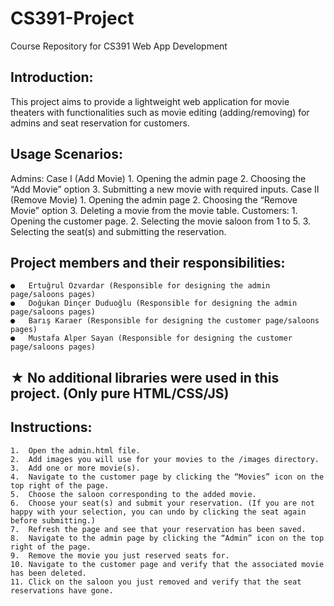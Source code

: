 # CS391-Project
Course Repository for CS391 Web App Development 

## Introduction:
This project aims to provide a lightweight web application for movie theaters with functionalities such as movie editing (adding/removing) for admins and seat reservation for customers. 

## Usage Scenarios:
Admins: 
Case I (Add Movie)
    1.	Opening the admin page
    2.	Choosing the “Add Movie” option
    3.	Submitting a new movie with required inputs.
Case II (Remove Movie)
    1.	Opening the admin page
    2.	Choosing the “Remove Movie” option
    3.	Deleting a movie from the movie table.
Customers:
    1.	Opening the customer page.
    2.	Selecting the movie saloon from 1 to 5.
    3.	Selecting the seat(s) and submitting the reservation.

 ## Project members and their responsibilities:
    ●	Ertuğrul Özvardar (Responsible for designing the admin page/saloons pages)
    ●	Doğukan Dinçer Duduoğlu (Responsible for designing the admin page/saloons pages)
    ●	Barış Karaer (Responsible for designing the customer page/saloons pages)
    ●	Mustafa Alper Sayan (Responsible for designing the customer page/saloons pages)



## ★	No additional libraries were used in this project. (Only pure HTML/CSS/JS)

## Instructions: 
    1.	Open the admin.html file.
    2.	Add images you will use for your movies to the /images directory.
    3.	Add one or more movie(s).
    4.	Navigate to the customer page by clicking the “Movies” icon on the top right of the page.
    5.	Choose the saloon corresponding to the added movie.
    6.	Choose your seat(s) and submit your reservation. (If you are not happy with your selection, you can undo by clicking the seat again before submitting.) 
    7.	Refresh the page and see that your reservation has been saved.
    8.	Navigate to the admin page by clicking the “Admin” icon on the top right of the page.
    9.	Remove the movie you just reserved seats for.
    10.	Navigate to the customer page and verify that the associated movie has been deleted.
    11.	Click on the saloon you just removed and verify that the seat reservations have gone.

